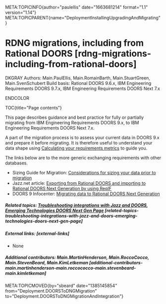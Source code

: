 META:TOPICINFO{author="paulellis" date="1663681214" format="1.1"
version="1.14"}
META:TOPICPARENT{name="DeploymentInstallingUpgradingAndMigrating"}

# RDNG migrations, including from Rational DOORS [rdng-migrations-including-from-rational-doors]

DKGRAY Authors: Main.PaulEllis, Main.RomainBarth, Main.StuartGreen,
Main.SvenSchubert Build basis: Rational DOORS 9.6.x, IBM Engineering
Requirements DOORS 9.7.x, IBM Engineering Requirements DOORS Next 7.x

ENDCOLOR

TOC{title="Page contents"}

This page describes guidance and best practice for fully or partially
migrating from IBM Engineering Requirements DOORS 9.x, to IBM
Engineering Requirements DOORS Next 7.x.

A part of the migration process is to assess your current data in DOORS
9.x and prepare it before migrating. It is therefore useful to
understand your data shape using [Calculating your requirements
metrics](https://jazz.net/wiki/bin/view/Deployment/CalculatingYourRequirementsMetrics)
to guide you.

The links below are to the more generic exchanging requirements with
other databases.

-    Sizing Guide for Migration: [Considerations for sizing your data
    prior to
    migration](https://jazz.net/wiki/bin/view/Deployment/DOORSToDNGMigrationSizingGuide)
-   Jazz.net article: [Exporting from Rational DOORS and importing to
    Rational DOORS Next Generation by using
    ReqIF](https://jazz.net/library/article/1243)
-   DOORS 9 Infocenter: [Migrating data to Rational DOORS Next
    Generation](https://www.ibm.com/docs/en/ermd/9.6.1?topic=administering-migrating-data-rational-doors-next-generation)

##### Related topics: [Troubleshooting integrations with Jazz and DOORS](IntegrationsTroubleshootingJazzandDOORS), [Emerging Technologies DOORS Next Gen Page](DoorsNextGen) [related-topics-troubleshooting-integrations-with-jazz-and-doors-emerging-technologies-doors-next-gen-page]

##### External links: [external-links]

-   None

##### Additional contributors: Main.MartinHenderson, Main.RoccoCocco, Main.StevenBeard, Main.KimLetkeman [additional-contributors-main.martinhenderson-main.roccococco-main.stevenbeard-main.kimletkeman]

META:TOPICMOVED{by="sbeard" date="1385145854"
from="Deployment.DOORSToDNGMigration"
to="Deployment.DOORSToDNGMigrationAndIntegration"}
